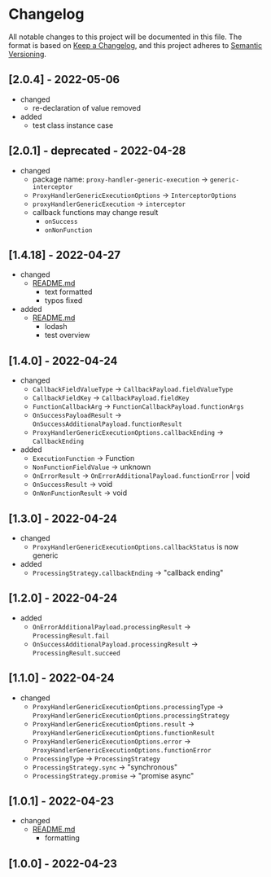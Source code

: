 # Changelog
All notable changes to this project will be documented in this file.
The format is based on [Keep a Changelog](https://keepachangelog.com/en/1.0.0/),
and this project adheres to [Semantic Versioning](https://semver.org/spec/v2.0.0.html).


## [2.0.4] - 2022-05-06

- changed
  - re-declaration of value removed
- added
  - test class instance case
## [2.0.1] - deprecated - 2022-04-28

- changed
  - package name: `proxy-handler-generic-execution` -> `generic-interceptor`
  - `ProxyHandlerGenericExecutionOptions` -> `InterceptorOptions`
  - `proxyHandlerGenericExecution` -> `interceptor`
  - callback functions may change result 
    - `onSuccess`
    - `onNonFunction`

## [1.4.18] - 2022-04-27

- changed
  - [README.md](README.md)
    - text formatted
    - typos fixed
- added
  - [README.md](README.md)
    - lodash
    - test overview

## [1.4.0] - 2022-04-24

- changed
  - `CallbackFieldValueType` -> `CallbackPayload.fieldValueType`
  - `CallbackFieldKey` -> `CallbackPayload.fieldKey`
  - `FunctionCallbackArg` -> `FunctionCallbackPayload.functionArgs`
  - `OnSuccessPayloadResult` -> `OnSuccessAdditionalPayload.functionResult`
  - `ProxyHandlerGenericExecutionOptions.callbackEnding` -> `CallbackEnding`
- added
  - `ExecutionFunction` -> Function
  - `NonFunctionFieldValue` -> unknown
  - `OnErrorResult` -> `OnErrorAdditionalPayload.functionError` | void
  - `OnSuccessResult` -> void
  - `OnNonFunctionResult` -> void
  
## [1.3.0] - 2022-04-24

- changed
  - `ProxyHandlerGenericExecutionOptions.callbackStatus` is now generic
- added
  - `ProcessingStrategy.callbackEnding` -> "callback ending"
  
## [1.2.0] - 2022-04-24

- added
  - `OnErrorAdditionalPayload.processingResult` -> `ProcessingResult.fail`
  - `OnSuccessAdditionalPayload.processingResult` -> `ProcessingResult.succeed`

## [1.1.0] - 2022-04-24

- changed
  - `ProxyHandlerGenericExecutionOptions.processingType` -> `ProxyHandlerGenericExecutionOptions.processingStrategy`
  - `ProxyHandlerGenericExecutionOptions.result` -> `ProxyHandlerGenericExecutionOptions.functionResult`
  - `ProxyHandlerGenericExecutionOptions.error` -> `ProxyHandlerGenericExecutionOptions.functionError`
  - `ProcessingType` -> `ProcessingStrategy`
  - `ProcessingStrategy.sync` -> "synchronous"
  - `ProcessingStrategy.promise` -> "promise async"

## [1.0.1] - 2022-04-23

- changed
  - [README.md](README.md) 
    - formatting

## [1.0.0] - 2022-04-23
